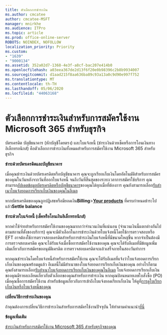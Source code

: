 ```yaml
---
title: ตัวเลือกการชําระเงิน
ms.author: cmcatee
author: cmcatee-MSFT
manager: mnirkhe
ms.audience: ITPro
ms.topic: article
ms.prod: office-online-server
ROBOTS: NOINDEX, NOFOLLOW
localization_priority: Priority
ms.custom:
- "1639"
- "9000134"
ms.assetid: 352a02d7-1368-4e3f-a8cf-bac207e414b0
ms.openlocfilehash: a03eea367de2d13f6f20e0b98396c2b8b9934007
ms.sourcegitcommit: d1aad215f8aa636ba89c93a13a0c9d90e997f752
ms.translationtype: MT
ms.contentlocale: th-TH
ms.lasthandoff: 05/06/2020
ms.locfileid: "44063168"
---
```

# <a name="payment-options-for-microsoft-365-for-business-subscriptions"></a>ตัวเลือกการชําระเงินสําหรับการสมัครใช้งาน Microsoft 365 สําหรับธุรกิจ
  
บัตรเครดิต บัญชีธนาคาร (หักบัญชีโดยตรง) และใบแจ้งหนี้ (ชําระเงินด้วยเช็คหรือการโอนเงินทางอิเล็กทรอนิกส์) คือตัวเลือกการชําระเงินทั้งหมดสําหรับการสมัครใช้งาน Microsoft 365 สําหรับธุรกิจ
  
**ชําระด้วยบัตรเครดิตและบัญชีธนาคาร**
  
เมื่อคุณชําระเงินด้วยบัตรเครดิตหรือบัญชีธนาคาร คุณจะถูกเรียกเก็บเงินโดยอัตโนมัติสําหรับการสมัครของคุณในวันหลังจากวันที่ออกใบแจ้งหนี้ จนถึงวันที่สิ้นสุดของระยะเวลาการสมัครใช้บริการ คุณสามารถ[อัปเดตข้อมูลบัตรเครดิตหรือบัญชีธนาคาร](https://docs.microsoft.com/office365/admin/subscriptions-and-billing/add-update-or-remove-credit-card-or-bank-account)ของคุณได้ทุกเมื่อที่ต้องการ คุณยังสามารถเลือก[รับสําเนาใบแจ้งยอดการเรียกเก็บเงินของคุณในอีเมล](https://docs.microsoft.com/office365/admin/subscriptions-and-billing/pay-for-your-subscription#receive-a-copy-of-your-billing-statement-in-email)
  
หากบัตรเครดิตของคุณถูกปฏิเสธหรือมียอดเงิน**Billing**\>**[Your products](https://go.microsoft.com/fwlink/p/?linkid=842054)** ที่ครบกําหนดชําระไปแล้ว**Settle balance**
  
**ชําระด้วยใบแจ้งหนี้ (เช็คหรือโอนเงินอิเล็กทรอนิกส์)**
  
หากค่าใช้จ่ายสําหรับการสมัครใช้งานของคุณมากกว่าจํานวนเงินที่แน่นอน (จํานวนเงินนี้แตกต่างกันไปตามสถานที่ตั้งของบริการ) คุณจะมีตัวเลือกในการชําระเงินด้วยใบแจ้งหนี้โดยใช้การตรวจสอบหรือ EFT อาจต้องใช้การตรวจสอบเครดิตสําหรับการชําระเงินใบแจ้งหนี้ที่มีขนาดใหญ่ขึ้น หากจําเป็นต้องมีการตรวจสอบเครดิต คุณจะได้รับแจ้งเมื่อซื้อการสมัครใช้งานของคุณ คุณจะได้รับอีเมลที่มีข้อมูลเพิ่มเติมเกี่ยวกับการสมัครขออนุมัติเครดิต การตรวจสอบเครดิตจะแล้วเสร็จภายในสองวันทําการ
  
หากคุณชําระเงินโดยใบแจ้งหนี้สําหรับการสมัครใช้งาน คุณจะได้รับอีเมลที่แจ้งว่าใบแจ้งยอดการเรียกเก็บเงินของคุณพร้อมดูแล้ว อีเมลนี้ไม่มีสําเนาของใบแจ้งยอดการเรียกเก็บเงินของคุณ อย่างไรก็ตาม คุณยังสามารถเลือก[รับสําเนาใบแจ้งยอดการเรียกเก็บเงินของคุณในอีเมล](https://docs.microsoft.com/office365/admin/subscriptions-and-billing/pay-for-your-subscription#receive-a-copy-of-your-billing-statement-in-email) ใบแจ้งยอดการเรียกเก็บเงินของคุณมีรายละเอียดเกี่ยวกับตัวเลือกของคุณสําหรับการชําระเงิน หากคุณป้อนหมายเลขใบสั่งซื้อ (PO) เมื่อคุณซื้อการสมัครใช้งาน สําหรับข้อมูลเกี่ยวกับการเข้าถึงใบแจ้งยอดเรียกเก็บเงิน ให้ดูที่[การดูใบเรียกเก็บเงินหรือใบแจ้งหนี้ของคุณ](https://docs.microsoft.com/office365/admin/subscriptions-and-billing/view-your-bill-or-invoice)
  
**เปลี่ยนวิธีการชําระเงินของคุณ**
  
ถ้าคุณต้องการเปลี่ยนวิธีการชําระเงินสําหรับการสมัครใช้งานปัจจุบัน ให้ทําตามคําแนะนํา[ที่นี่](https://docs.microsoft.com/office365/admin/subscriptions-and-billing/change-payment-method)
  
**ข้อมูลเพิ่มเติม**
  
[ชําระเงินสําหรับการสมัครใช้งาน Microsoft 365 สําหรับธุรกิจของคุณ](https://docs.microsoft.com/office365/admin/subscriptions-and-billing/pay-for-your-subscription)